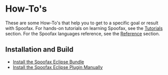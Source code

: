 # How-To's
These are some How-To's that help you to get to a specific goal or result with Spoofax. For hands-on tutorials on learning Spoofax, see the [Tutorials](/tutorials/) section. For the Spoofax languages reference, see the [Reference](/reference/) section.


## Installation and Build
- [Install the Spoofax Eclipse Bundle](install-eclipse-bundle.md)
- [Install the Spoofax Eclipse Plugin Manually](install-eclipse-plugin-manually.md)